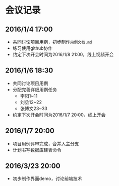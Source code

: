 # 会议记录

## 2016/1/4 17:00
- 共同讨论项目用例，初步制作`用例文档.md`
- 练习使用github协作
- 约定下次开会时间为2016/1/8 21:00，线上视频开会

## 2016/1/6 18:30
- 共同讨论项目用例
- 分配完善详细用例任务
    + 李阳1~11
    + 刘丞12~22
    + 张博文23~33
- 约定下次开会时间为2016/1/7 20:00，线上开会

## 2016/1/7 20:00
- 项目用例评审完成，合并入主分支
- 计划书写数据库建表命令

##  2016/3/23 20:00
- 初步制作界面demo，讨论前端技术 
